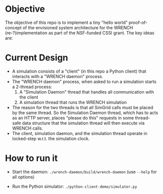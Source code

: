 # Objective

The objective of this repo is to implement a tiny "hello world" proof-of-concept of the envisioned system architecture for the WRENCH (re-?)implementation as part of the NSF-funded CSSI grant. The key ideas are:

# Current Design

  - A simulation consists of a "client" (in this repo a Python client) that interacts with a "WRENCH daemon" process. 
  - The "WRENCH daemon" process, when asked to run a simulation starts a 2-thread process:
      1. A "Simulation Daemon" thread that handles all communication with the client
      2. A simulation thread that runs the WRENCH simulation
  -  The reason for the two threads is that all SimGrid calls must be placed by the same thread. So the Simulation Daemon thread, which has to acts as an HTTP server, places "please do this" requests in some thread-safe data structure that the simulation thread will then execute via WRENCH calls. 
 - The client, simulation daemon, and the simulation thread operate in locked-step w.r.t. the simulation clock.

# How to run it

  - Start the daemon: `./wrench-daemon/build/wrench-daemon` (use `--help` for all options)

  - Run the Python simulator: `./python-client-demo/simulator.py` 



